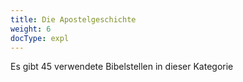 ```yaml
---
title: Die Apostelgeschichte
weight: 6
docType: expl
---
```


Es gibt 45 verwendete Bibelstellen in dieser Kategorie
